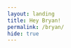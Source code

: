 ```yaml
---
layout: landing
title: Hey Bryan!
permalink: /bryan/
hide: true
---
```


<script type="text/javascript" src="https://secure.jotform.us/jsform/52637716448161"></script>